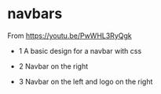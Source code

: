 # navbars

From
<https://youtu.be/PwWHL3RyQgk>

* 1
A basic design for a navbar with css

* 2
Navbar on the right

* 3
Navbar on the left and logo on the right
